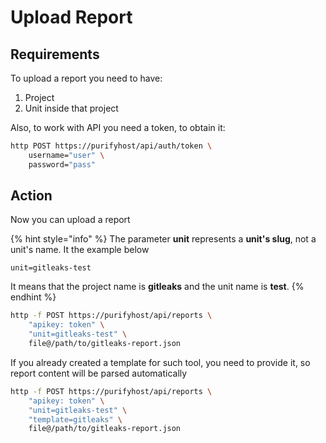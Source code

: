 # Upload Report

## Requirements

To upload a report you need to have:

1. Project
2. Unit inside that project

Also, to work with API you need a token, to obtain it:

```bash
http POST https://purifyhost/api/auth/token \
    username="user" \
    password="pass"
```

## Action

Now you can upload a report

{% hint style="info" %}
The parameter **unit** represents a **unit's slug**, not a unit's name. It the example below

```text
unit=gitleaks-test
```

It means that the project name is **gitleaks** and the unit name is **test**.
{% endhint %}

```bash
http -f POST https://purifyhost/api/reports \
    "apikey: token" \
    "unit=gitleaks-test" \
    file@/path/to/gitleaks-report.json
```

If you already created a template for such tool, you need to provide it, so report content will be parsed automatically

```bash
http -f POST https://purifyhost/api/reports \
    "apikey: token" \
    "unit=gitleaks-test" \
    "template=gitleaks" \
    file@/path/to/gitleaks-report.json
```

